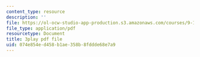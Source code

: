 ```yaml
---
content_type: resource
description: ''
file: https://ol-ocw-studio-app-production.s3.amazonaws.com/courses/9-14-brain-structure-and-its-origins-spring-2014/074e854ed458b1ae358b8fddde68e7a9_555123.pdf
file_type: application/pdf
resourcetype: Document
title: 3play pdf file
uid: 074e854e-d458-b1ae-358b-8fddde68e7a9
---
```

